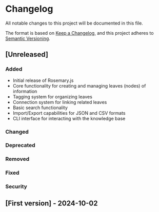 # Changelog

All notable changes to this project will be documented in this file.

The format is based on [Keep a Changelog](https://keepachangelog.com/en/1.0.0/),
and this project adheres to [Semantic Versioning](https://semver.org/spec/v2.0.0.html).

## [Unreleased]

### Added
- Initial release of Rosemary.js
- Core functionality for creating and managing leaves (nodes) of information
- Tagging system for organizing leaves
- Connection system for linking related leaves
- Basic search functionality
- Import/Export capabilities for JSON and CSV formats
- CLI interface for interacting with the knowledge base

### Changed

### Deprecated

### Removed

### Fixed

### Security

## [First version] - 2024-10-02
